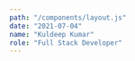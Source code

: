 ```yaml
---
path: "/components/layout.js"
date: "2021-07-04"
name: "Kuldeep Kumar"
role: "Full Stack Developer"
---
```

